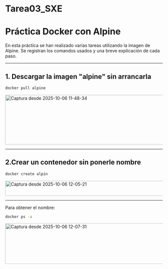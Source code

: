 # Tarea03_SXE

# Práctica Docker con Alpine

En esta práctica se han realizado varias tareas utilizando la imagen de Alpine. Se registran los comandos usados y una breve explicación de cada paso.

---

## 1. Descargar la imagen "alpine" sin arrancarla

   ```bash
   docker pull alpine
   ```
<img width="737" height="159" alt="Captura desde 2025-10-06 11-48-34" src="https://github.com/user-attachments/assets/36d3ec54-c8d1-40e1-90ca-5091ec9a658a" />

---

## 2.Crear un contenedor sin ponerle nombre

   ```bash
   docker create alpin
   ```
<img width="590" height="48" alt="Captura desde 2025-10-06 12-05-21" src="https://github.com/user-attachments/assets/f717c8c5-7862-4458-9363-aa416be33e9a" />

---
Para obtener el nombre:
   ```bash
   docker ps -a
   ```
<img width="998" height="130" alt="Captura desde 2025-10-06 12-07-31" src="https://github.com/user-attachments/assets/cd877a3b-9ea6-4a28-a7fa-0e08a3e3eb55" />

  
